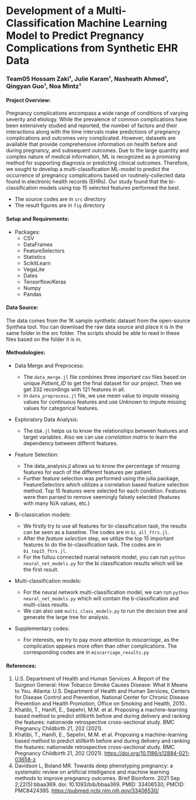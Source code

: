# Development of a Multi-Classification Machine Learning Model to Predict Pregnancy Complications from Synthetic EHR Data

### Team05 Hossam Zaki¹, Julie Karam¹, Nasheath Ahmed¹, Qingyan Guo¹, Noa Mintz¹

#### Project Overview:
Pregnancy complications encompass a wide range of conditions of varying severity and etiology. While the prevalence of common complications have been extensively studied and reported, the number of factors and their interactions along with the time intervals make predictions of pregnancy complications and outcomes very complicated. However, datasets are available that provide comprehensive information on health before and during pregnancy, and subsequent outcomes. Due to the large quantity and complex nature of medical information, ML is recognized as a promising method for supporting diagnosis or predicting clinical outcomes. Therefore, we sought to develop a multi-classification ML-model to predict the occurrence of pregnancy complications based on routinely-collected data found in electronic health records (EHRs). Our study found that the bi-classification models using top 15 selected features performed the best.
* The source codes are in `src` directory
* The result figures are in `fig` directory


#### Setup and Requirements:
* Packages: 
  * CSV
  * DataFrames
  * FeatureSelectors
  * Statistics
  * ScikitLearn
  * VegaLite
  * Dates
  * Tensorflow/Keras
  * Numpy
  * Pandas

#### Data Source:

The data comes from the 1K sample synthetic dataset from the open-source Synthea tool. You can download the raw data source and place it is in the same folder in the src folder. The scripts should be able to read in these files based on the folder it is in. 
#### Methodologies:
* Data Merge and Preprocess: 
  * The `data_merge.jl` file combines three important csv files based on unique *Patient_ID* to get the final dataset for our project. Then we get 332 recordings with 121 features in all. 
  * In `data_preprocess.jl` file, we use *mean* value to impute missing values for continuous features and use *Unknown* to impute missing values for categorical features.

* Exploratory Data Analysis:
  * The `EDA.jl` helps us to know the relationships between features and target variables. Also we can use *correlation matrix* to learn the dependency between differnt features.

* Feature Selection:
  * The data_analysis.jl allows us to know the percentage of missing features for each of the different features per patient.
  * Further feature selection was performed using the julia package, FeatureSelectors which utilizes a correlation based feature selection method. Top 15 features were selected for each condition. Features were then parsed to remove seemingly falsely selected (features with many N/A values, etc.)

* Bi-classication models:
  * We firstly try to use all features for bi-classification task, the results can be seen as a baseline. The codes are in `bi_all_ftrs.jl`.
  * After the *feature selection* step, we utilize the top 15 important features to do the bi-classification task. The codes are in `bi_top15_ftrs.jl`.
  * For the fulluu connected nueral network model, you can run `python neural_net_models.py` for the bi classification results which will be the first result. 
  
* Multi-classification models:
  * For the neural network multi-classification model, we can run `python neural_net_models.py` which will contain the b-classification and multi-class results. 
  * We can also use `multi_class_models.py` to run the decision tree and generate the large tree for analysis. 

* Supplementary codes: 
  * For interests, we try to pay more attention to *miscarriage*, as the complication appears more often than other complications. The corresponding codes are in `miscarriage_results.py`





#### References:
1. U.S. Department of Health and Human Services. A Report of the Surgeon General: How Tobacco Smoke Causes Disease: What It Means to You. Atlanta: U.S. Department of Health and Human Services, Centers for Disease Control and Prevention, National Center for Chronic Disease Prevention and Health Promotion, Office on Smoking and Health, 2010..
2. Khatibi, T., Hanifi, E., Sepehri, M.M. et al. Proposing a machine-learning based method to predict stillbirth before and during delivery and ranking the features: nationwide retrospective cross-sectional study. BMC Pregnancy Childbirth 21, 202 (2021).
3. Khatibi, T., Hanifi, E., Sepehri, M.M. et al. Proposing a machine-learning based method to predict stillbirth before and during delivery and ranking the features: nationwide retrospective cross-sectional study. BMC Pregnancy Childbirth 21, 202 (2021). https://doi.org/10.1186/s12884-021-03658-z
4. Davidson L, Boland MR. Towards deep phenotyping pregnancy: a systematic review on artificial intelligence and machine learning methods to improve pregnancy outcomes. Brief Bioinform. 2021 Sep 2;22(5):bbaa369. doi: 10.1093/bib/bbaa369. PMID: 33406530; PMCID: PMC8424395. https://pubmed.ncbi.nlm.nih.gov/33406530/

